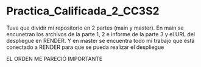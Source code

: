 # Practica_Calificada_2_CC3S2
Tuve que dividir mi repositorio en 2 partes (main y master). 
En main se encunetran los archivos de la parte 1, 2 e informe de la parte 3 y el URL del despliegue en RENDER. 
Y en master se encuentra todo mi trabajo que está conectado a RENDER para que se pueda realizar el despliegue

EL ORDEN ME PARECIÓ IMPORTANTE
